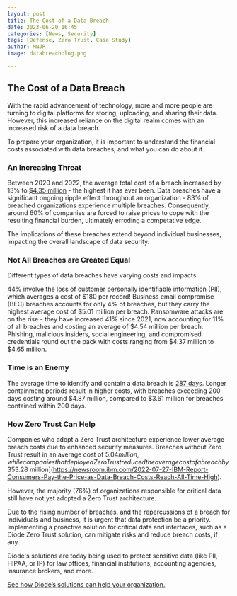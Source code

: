 ```yaml
---
layout: post
title: The Cost of a Data Breach 
date: 2023-06-20 16:45
categories: [News, Security]
tags: [Defense, Zero Trust, Case Study]
author: MNJR
image: databreachblog.png

---
```

## The Cost of a Data Breach

With the rapid advancement of technology, more and more people are turning to digital platforms for storing, uploading, and sharing their data. However, this increased reliance on the digital realm comes with an increased risk of a data breach.

To prepare your organization, it is important to understand the financial costs associated with data breaches, and what you can do about it.

### An Increasing Threat

Between 2020 and 2022, the average total cost of a breach increased by 13% to [$4.35 million](https://www.ibm.com/downloads/cas/OJDVQGRY) - the highest it has ever been. Data breaches have a significant ongoing ripple effect throughout an organization - 83% of breached organizations experience multiple breaches. Consequently, around 60% of companies are forced to raise prices to cope with the resulting financial burden, ultimately erroding a competative edge. 

The implications of these breaches extend beyond individual businesses, impacting the overall landscape of data security.

### Not All Breaches are Created Equal

Different types of data breaches have varying costs and impacts. 

44% involve the loss of customer personally identifiable information (PII), which averages a cost of $180 per record! Business email compromise (BEC) breaches accounts for only 4% of breaches, but they carry the highest average cost of $5.01 million per breach. Ransomware attacks are on the rise - they have increased 41% since 2021, now accounting for 11% of all breaches and costing an average of $4.54 million per breach. Phishing, malicious insiders, social engineering, and compromised credentials round out the pack with costs ranging from $4.37 million to $4.65 million. 

### Time is an Enemy

The average time to identify and contain a data breach is [287 days](https://www.ibm.com/downloads/cas/3R8N1DZJ). Longer containment periods result in higher costs, with breaches exceeding 200 days costing around $4.87 million, compared to $3.61 million for breaches contained within 200 days.

### How Zero Trust Can Help

Companies who adopt a Zero Trust architecture experience lower average breach costs due to enhanced security measures. Breaches without Zero Trust result in an average cost of $5.04 million, while companies that deployed Zero Trust reduced the average cost of a breach by 35% to [$3.28 million](https://newsroom.ibm.com/2022-07-27-IBM-Report-Consumers-Pay-the-Price-as-Data-Breach-Costs-Reach-All-Time-High).

However, the majority (76%) of organizations responsible for critical data still have not yet adopted a Zero Trust architecture. 

Due to the rising number of breaches, and the repercussions of a breach for individuals and business, it is urgent that data protection be a priority. Implementing a proactive solution for critical data and interfaces, such as a Diode Zero Trust solution, can mitigate risks and reduce breach costs, if any. 

Diode's solutions are today being used to protect sensitive data (like PII, HIPAA, or IP) for law offices, financial institutions, accounting agencies, insurance brokers, and more.

[See how Diode’s solutions can help your organization.](https://diode.io/teams)
